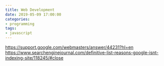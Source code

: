 ```yaml
---
title: Web Development
date: 2019-05-09 17:00:00
categories:
- programming
tags:
- javascript
---
```

https://support.google.com/webmasters/answer/44231?hl=en
https://www.searchenginejournal.com/definitive-list-reasons-google-isnt-indexing-site/118245/#close